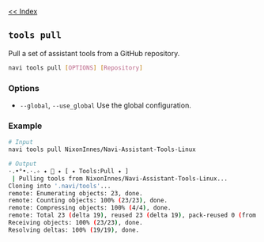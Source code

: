 [<< Index](index.md)

## `tools pull`
Pull a set of assistant tools from a GitHub repository.

```bash
navi tools pull [OPTIONS] [Repository]
```

### Options
 - `--global`, `--use_global` Use the global configuration.

### Example
```bash
# Input
navi tools pull NixonInnes/Navi-Assistant-Tools-Linux

# Output
·.•°•.·.✧ ✦ 🧚 ✦ [ ✦ Tools:Pull ✦ ]
 | Pulling tools from NixonInnes/Navi-Assistant-Tools-Linux...
Cloning into '.navi/tools'...
remote: Enumerating objects: 23, done.
remote: Counting objects: 100% (23/23), done.
remote: Compressing objects: 100% (4/4), done.
remote: Total 23 (delta 19), reused 23 (delta 19), pack-reused 0 (from 0)
Receiving objects: 100% (23/23), done.
Resolving deltas: 100% (19/19), done.
```